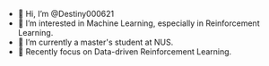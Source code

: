 - 👋 Hi, I’m @Destiny000621
- 👀 I’m interested in Machine Learning, especially in Reinforcement Learning.
- 🌱 I’m currently a master's student at NUS.
- 🤖 Recently focus on Data-driven Reinforcement Learning.

<!---
Destiny000621/Destiny000621 is a ✨ special ✨ repository because its `README.md` (this file) appears on your GitHub profile.
You can click the Preview link to take a look at your changes.
--->
